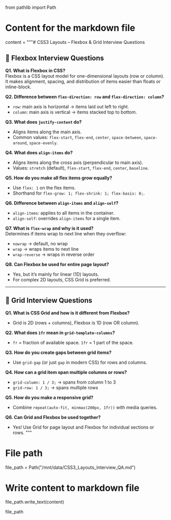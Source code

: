 from pathlib import Path

# Content for the markdown file
content = """# CSS3 Layouts – Flexbox & Grid Interview Questions

## 🧩 Flexbox Interview Questions

**Q1. What is Flexbox in CSS?**  
Flexbox is a CSS layout model for one-dimensional layouts (row or column).  
It makes alignment, spacing, and distribution of items easier than floats or inline-block.

**Q2. Difference between `flex-direction: row` and `flex-direction: column`?**  
- `row`: main axis is horizontal → items laid out left to right.  
- `column`: main axis is vertical → items stacked top to bottom.

**Q3. What does `justify-content` do?**  
- Aligns items along the main axis.  
- Common values: `flex-start`, `flex-end`, `center`, `space-between`, `space-around`, `space-evenly`.

**Q4. What does `align-items` do?**  
- Aligns items along the cross axis (perpendicular to main axis).  
- Values: `stretch` (default), `flex-start`, `flex-end`, `center`, `baseline`.

**Q5. How do you make all flex items grow equally?**  
- Use `flex: 1` on the flex items.  
- Shorthand for `flex-grow: 1; flex-shrink: 1; flex-basis: 0;`.

**Q6. Difference between `align-items` and `align-self`?**  
- `align-items`: applies to all items in the container.  
- `align-self`: overrides `align-items` for a single item.

**Q7. What is `flex-wrap` and why is it used?**  
Determines if items wrap to next line when they overflow:  
- `nowrap` → default, no wrap  
- `wrap` → wraps items to next line  
- `wrap-reverse` → wraps in reverse order

**Q8. Can Flexbox be used for entire page layout?**  
- Yes, but it’s mainly for linear (1D) layouts.  
- For complex 2D layouts, CSS Grid is preferred.

---

## 🧩 Grid Interview Questions

**Q1. What is CSS Grid and how is it different from Flexbox?**  
- Grid is 2D (rows + columns), Flexbox is 1D (row OR column).

**Q2. What does `1fr` mean in `grid-template-columns`?**  
- `fr` = fraction of available space. `1fr` = 1 part of the space.

**Q3. How do you create gaps between grid items?**  
- Use `grid-gap` (or just `gap` in modern CSS) for rows and columns.

**Q4. How can a grid item span multiple columns or rows?**  
- `grid-column: 1 / 3;` → spans from column 1 to 3  
- `grid-row: 1 / 3;` → spans multiple rows

**Q5. How do you make a responsive grid?**  
- Combine `repeat(auto-fit, minmax(200px, 1fr))` with media queries.

**Q6. Can Grid and Flexbox be used together?**  
- Yes! Use Grid for page layout and Flexbox for individual sections or rows.
"""

# File path
file_path = Path("/mnt/data/CSS3_Layouts_Interview_QA.md")

# Write content to markdown file
file_path.write_text(content)

file_path
